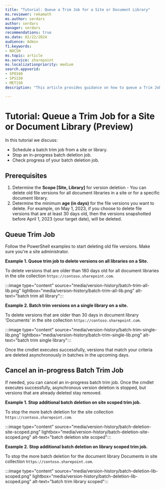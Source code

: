 ```yaml
---
title: "Tutorial: Queue a Trim Job for a Site or Document Library"
ms.reviewer: rekamath
ms.author: serdars
author: serdars
manager: serdars
recommendations: true
ms.date: 02/22/2024
audience: Admin
f1.keywords:
- NOCSH
ms.topic: article
ms.service: sharepoint
ms.localizationpriority: medium
search.appverid:
- SPO160
- SPS150
- MET150
description: "This article provides guidance on how to queue a Trim Job for a Site or Document Library."

---
```


# Tutorial: Queue a Trim Job for a Site or Document Library (Preview)

In this tutorial we discuss:

- Schedule a batch trim job from a site or library.
- Stop an in-progress batch deletion job.
- Check progress of your batch deletion job.

## Prerequisites

1. Determine the **Scope [Site, Library]** for version deletion - You can delete old file versions for all document libraries in a site or for a specific document library.
1. Determine the minimum **age (in days)** for the file versions you want to delete. For example, on May 1, 2023, if you choose to delete file versions that are at least 30 days old, then the versions snapshotted before April 1, 2023 (your target date), will be deleted.

## Queue Trim Job

Follow the PowerShell examples to start deleting old file versions. Make sure you're a site administrator.

**Example 1. Queue trim job to delete versions on all libraries on a Site.**

To delete versions that are older than 180 days old for all document libraries in the site collection `https://contoso.sharepoint.com`.

:::image type="content" source="media/version-history/batch-trim-all-lib.png" lightbox="media/version-history/batch-trim-all-lib.png" alt-text="batch trim all library":::

**Example 2. Batch trim versions on a single library on a site.**

To delete versions that are older than 30 days in document library 'Documents' in the site collection `https://contoso.sharepoint.com`.

:::image type="content" source="media/version-history/batch-trim-single-lib.png" lightbox="media/version-history/batch-trim-single-lib.png" alt-text="batch trim single library":::

Once the cmdlet executes successfully, versions that match your criteria are deleted asynchronously in batches in the upcoming days.

## Cancel an in-progress Batch Trim Job

If needed, you can cancel an in-progress batch trim job. Once the cmdlet executes successfully, asynchronous version deletion is stopped, but versions that are already deleted stay removed.

**Example 1. Stop additional batch deletion on site scoped trim job.**

To stop the more batch deletion for the site collection `https://contoso.sharepoint.com`.

:::image type="content" source="media/version-history/batch-deletion-site-scoped.png" lightbox="media/version-history/batch-deletion-site-scoped.png" alt-text="batch deletion site scoped":::

**Example 2. Stop additional batch deletion on library scoped trim job.**

To stop the more batch deletion for the document library Documents in site collection `https://contoso.sharepoint.com`.

:::image type="content" source="media/version-history/batch-deletion-lib-scoped.png" lightbox="media/version-history/batch-deletion-lib-scoped.png" alt-text="batch trim library scoped":::

